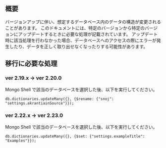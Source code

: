 ## 概要
バージョンアップに伴い、想定するデータベース内のデータの構造が変更されることがあります。
このドキュメントには、特定のバージョンから特定のバージョンにアップデートするときに必要な処理が記載されています。
アップデート時に該当処理を行わなかった場合、データベースへのアクセスの際にエラーが発生したり、データを正しく取り出せなくなったりする可能性があります。

## 移行に必要な処理

### ver 2.19.x → ver 2.20.0
Mongo Shell で該当のデータベースを選択した後、以下を実行してください。
```
db.dictionaries.updateMany({}, {$rename: {"snoj": "settings.akrantiainSource"}});
```

### ver 2.22.x → ver 2.23.0
Mongo Shell で該当のデータベースを選択した後、以下を実行してください。
```
db.dictionaries.updateMany({}, {$set: {"settings.exampleTitle": "Examples"}});
```